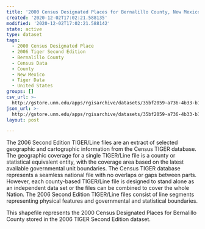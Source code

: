 ```yaml
---
title: '2000 Census Designated Places for Bernalillo County, New Mexico, 2006se TIGER'
created: '2020-12-02T17:02:21.588135'
modified: '2020-12-02T17:02:21.588142'
state: active
type: dataset
tags:
  - 2000 Census Designated Place
  - 2006 Tiger Second Edition
  - Bernalillo County
  - Census Data
  - County
  - New Mexico
  - Tiger Data
  - United States
groups: []
csv_url: >-
  http://gstore.unm.edu/apps/rgisarchive/datasets/35bf2059-a736-4b33-b194-ee9b92cdcb2c/tgr2006se_bern_place00.derived.csv
json_url: >-
  http://gstore.unm.edu/apps/rgisarchive/datasets/35bf2059-a736-4b33-b194-ee9b92cdcb2c/tgr2006se_bern_place00.derived.json
layout: post

---
```

The 2006 Second Edition TIGER/Line files are an extract of selected geographic and cartographic information from the Census TIGER database.  The geographic coverage for a single TIGER/Line file is a county or statistical equivalent entity, with the coverage area based on the latest available governmental unit boundaries. The Census TIGER database represents a seamless national file with no overlaps or gaps between parts.  However, each county-based TIGER/Line file is designed to stand alone as an independent data set or the files can be combined to cover the whole Nation.  The 2006 Second Edition  TIGER/Line files consist of line segments representing physical features and governmental and statistical boundaries.  

This shapefile represents the 2000 Census Designated Places for Bernalillo County stored in the 2006 TIGER Second Edition dataset.

